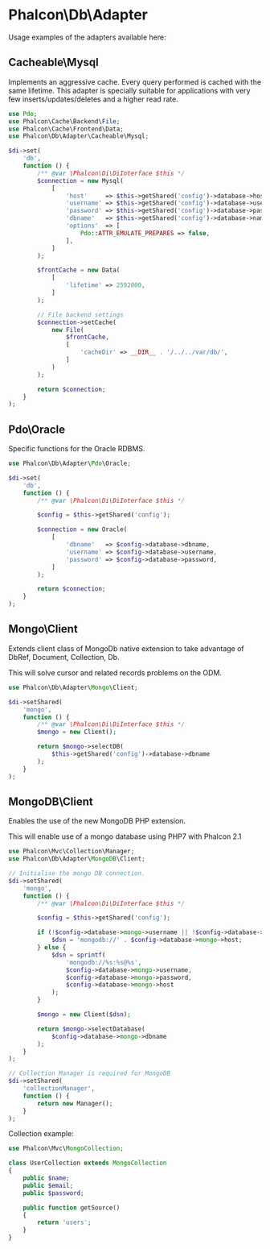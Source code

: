 # Phalcon\Db\Adapter

Usage examples of the adapters available here:

## Cacheable\Mysql

Implements an aggressive cache. Every query performed is cached with the same lifetime.
This adapter is specially suitable for applications with very few inserts/updates/deletes
and a higher read rate.

```php
use Pdo;
use Phalcon\Cache\Backend\File;
use Phalcon\Cache\Frontend\Data;
use Phalcon\Db\Adapter\Cacheable\Mysql;

$di->set(
    'db',
    function () {
        /** @var \Phalcon\Di\DiInterface $this */
        $connection = new Mysql(
            [
                'host'     => $this->getShared('config')->database->host,
                'username' => $this->getShared('config')->database->username,
                'password' => $this->getShared('config')->database->password,
                'dbname'   => $this->getShared('config')->database->name,
                'options'  => [
                    Pdo::ATTR_EMULATE_PREPARES => false,
                ],
            ]
        );

        $frontCache = new Data(
            [
                'lifetime' => 2592000,
            ]
        );

        // File backend settings
        $connection->setCache(
            new File(
                $frontCache,
                [
                    'cacheDir' => __DIR__ . '/../../var/db/',
                ]
            )
        );

        return $connection;
    }
);
```

## Pdo\Oracle

Specific functions for the Oracle RDBMS.

```php
use Phalcon\Db\Adapter\Pdo\Oracle;

$di->set(
    'db',
    function () {
        /** @var \Phalcon\Di\DiInterface $this */

        $config = $this->getShared('config');

        $connection = new Oracle(
            [
                'dbname'   => $config->database->dbname,
                'username' => $config->database->username,
                'password' => $config->database->password,
            ]
        );

        return $connection;
    }
);
```

## Mongo\Client

Extends client class of MongoDb native extension to take advantage of DbRef, Document, Collection, Db.

This will solve cursor and related records problems on the ODM.

```php
use Phalcon\Db\Adapter\Mongo\Client;

$di->setShared(
    'mongo',
    function () {
        /** @var \Phalcon\Di\DiInterface $this */
        $mongo = new Client();

        return $mongo->selectDB(
            $this->getShared('config')->database->dbname
        );
    }
);
```

## MongoDB\Client

Enables the use of the new MongoDB PHP extension.

This will enable use of a mongo database using PHP7 with Phalcon 2.1

```php
use Phalcon\Mvc\Collection\Manager;
use Phalcon\Db\Adapter\MongoDB\Client;

// Initialise the mongo DB connection.
$di->setShared(
    'mongo',
    function () {
        /** @var \Phalcon\Di\DiInterface $this */

        $config = $this->getShared('config');

        if (!$config->database->mongo->username || !$config->database->mongo->password) {
            $dsn = 'mongodb://' . $config->database->mongo->host;
        } else {
            $dsn = sprintf(
                'mongodb://%s:%s@%s',
                $config->database->mongo->username,
                $config->database->mongo->password,
                $config->database->mongo->host
            );
        }

        $mongo = new Client($dsn);

        return $mongo->selectDatabase(
            $config->database->mongo->dbname
        );
    }
);

// Collection Manager is required for MongoDB
$di->setShared(
    'collectionManager',
    function () {
        return new Manager();
    }
);
```

Collection example:

```php
use Phalcon\Mvc\MongoCollection;

class UserCollection extends MongoCollection
{
    public $name;
    public $email;
    public $password;

    public function getSource()
    {
        return 'users';
    }
}
```
